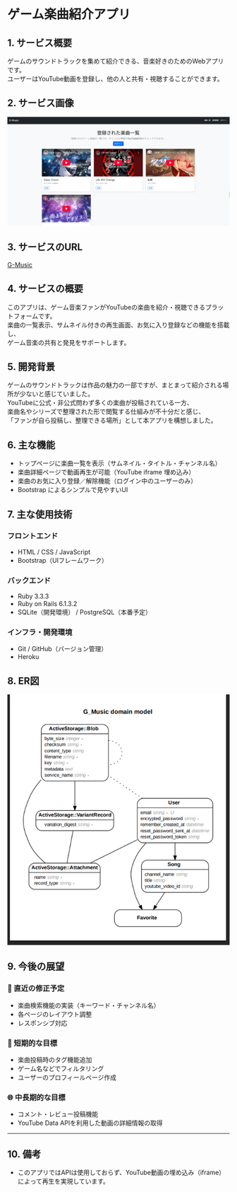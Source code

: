 # ゲーム楽曲紹介アプリ

## 1. サービス概要  
ゲームのサウンドトラックを集めて紹介できる、音楽好きのためのWebアプリです。  
ユーザーはYouTube動画を登録し、他の人と共有・視聴することができます。

## 2. サービス画像  
![トップページのイメージ](docs/top_screenshot.png)

## 3. サービスのURL  
[G-Music](https://calm-forest-43832-8a9790781793.herokuapp.com/)

## 4. サービスの概要  
このアプリは、ゲーム音楽ファンがYouTubeの楽曲を紹介・視聴できるプラットフォームです。  
楽曲の一覧表示、サムネイル付きの再生画面、お気に入り登録などの機能を搭載し、  
ゲーム音楽の共有と発見をサポートします。

## 5. 開発背景  
ゲームのサウンドトラックは作品の魅力の一部ですが、まとまって紹介される場所が少ないと感じていました。  
YouTubeに公式・非公式問わず多くの楽曲が投稿されている一方、  
楽曲名やシリーズで整理された形で閲覧する仕組みが不十分だと感じ、  
「ファンが自ら投稿し、整理できる場所」として本アプリを構想しました。

## 6. 主な機能

- トップページに楽曲一覧を表示（サムネイル・タイトル・チャンネル名）
- 楽曲詳細ページで動画再生が可能（YouTube iframe 埋め込み）
- 楽曲のお気に入り登録／解除機能（ログイン中のユーザーのみ）
- Bootstrap によるシンプルで見やすいUI

## 7. 主な使用技術

### フロントエンド
- HTML / CSS / JavaScript
- Bootstrap（UIフレームワーク）

### バックエンド
- Ruby 3.3.3
- Ruby on Rails 6.1.3.2
- SQLite（開発環境） / PostgreSQL（本番予定）

### インフラ・開発環境
- Git / GitHub（バージョン管理）
- Heroku

## 8. ER図
![ER図](docs/ER.png)

## 9. 今後の展望

### 🔧 直近の修正予定
- 楽曲検索機能の実装（キーワード・チャンネル名）
- 各ページのレイアウト調整
- レスポンシブ対応

### 🚀 短期的な目標
- 楽曲投稿時のタグ機能追加
- ゲーム名などでフィルタリング
- ユーザーのプロフィールページ作成

### 🌐 中長期的な目標
- コメント・レビュー投稿機能
- YouTube Data APIを利用した動画の詳細情報の取得

---

## 10. 備考
- このアプリではAPIは使用しておらず、YouTube動画の埋め込み（iframe）によって再生を実現しています。
